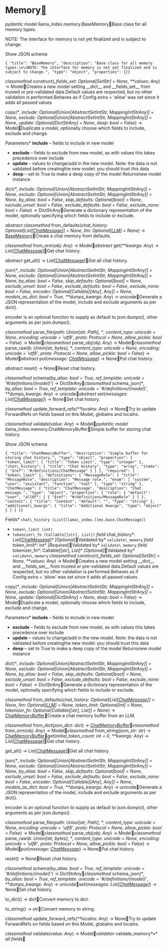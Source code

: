 Memory[](#module-llama_index.memory "Permalink to this heading")
=================================================================

*pydantic model* llama\_index.memory.BaseMemory[](#llama_index.memory.BaseMemory "Permalink to this definition")Base class for all memory types.

NOTE: The interface for memory is not yet finalized and is subject to change.

Show JSON schema
```
{ "title": "BaseMemory", "description": "Base class for all memory types.\n\nNOTE: The interface for memory is not yet finalized and is subject to change.", "type": "object", "properties": {}}
```


*classmethod* construct(*\_fields\_set: Optional[SetStr] = None*, *\*\*values: Any*) → Model[](#llama_index.memory.BaseMemory.construct "Permalink to this definition")Creates a new model setting \_\_dict\_\_ and \_\_fields\_set\_\_ from trusted or pre-validated data.Default values are respected, but no other validation is performed.Behaves as if Config.extra = ‘allow’ was set since it adds all passed values

copy(*\**, *include: Optional[Union[AbstractSetIntStr, MappingIntStrAny]] = None*, *exclude: Optional[Union[AbstractSetIntStr, MappingIntStrAny]] = None*, *update: Optional[DictStrAny] = None*, *deep: bool = False*) → Model[](#llama_index.memory.BaseMemory.copy "Permalink to this definition")Duplicate a model, optionally choose which fields to include, exclude and change.

Parameters* **include** – fields to include in new model
* **exclude** – fields to exclude from new model, as with values this takes precedence over include
* **update** – values to change/add in the new model. Note: the data is not validated before creatingthe new model: you should trust this data
* **deep** – set to True to make a deep copy of the model
Returnsnew model instance

dict(*\**, *include: Optional[Union[AbstractSetIntStr, MappingIntStrAny]] = None*, *exclude: Optional[Union[AbstractSetIntStr, MappingIntStrAny]] = None*, *by\_alias: bool = False*, *skip\_defaults: Optional[bool] = None*, *exclude\_unset: bool = False*, *exclude\_defaults: bool = False*, *exclude\_none: bool = False*) → DictStrAny[](#llama_index.memory.BaseMemory.dict "Permalink to this definition")Generate a dictionary representation of the model, optionally specifying which fields to include or exclude.

*abstract classmethod* from\_defaults(*chat\_history: Optional[List[[ChatMessage](llms.html#llama_index.llms.base.ChatMessage "llama_index.llms.base.ChatMessage")]] = None*, *llm: Optional[[LLM](llms.html#llama_index.llms.base.LLM "llama_index.llms.base.LLM")] = None*) → [BaseMemory](#llama_index.memory.BaseMemory "llama_index.memory.types.BaseMemory")[](#llama_index.memory.BaseMemory.from_defaults "Permalink to this definition")Create a chat memory from defaults.

*classmethod* from\_orm(*obj: Any*) → Model[](#llama_index.memory.BaseMemory.from_orm "Permalink to this definition")*abstract* get(*\*\*kwargs: Any*) → List[[ChatMessage](llms.html#llama_index.llms.base.ChatMessage "llama_index.llms.base.ChatMessage")][](#llama_index.memory.BaseMemory.get "Permalink to this definition")Get chat history.

*abstract* get\_all() → List[[ChatMessage](llms.html#llama_index.llms.base.ChatMessage "llama_index.llms.base.ChatMessage")][](#llama_index.memory.BaseMemory.get_all "Permalink to this definition")Get all chat history.

json(*\**, *include: Optional[Union[AbstractSetIntStr, MappingIntStrAny]] = None*, *exclude: Optional[Union[AbstractSetIntStr, MappingIntStrAny]] = None*, *by\_alias: bool = False*, *skip\_defaults: Optional[bool] = None*, *exclude\_unset: bool = False*, *exclude\_defaults: bool = False*, *exclude\_none: bool = False*, *encoder: Optional[Callable[[Any], Any]] = None*, *models\_as\_dict: bool = True*, *\*\*dumps\_kwargs: Any*) → unicode[](#llama_index.memory.BaseMemory.json "Permalink to this definition")Generate a JSON representation of the model, include and exclude arguments as per dict().

encoder is an optional function to supply as default to json.dumps(), other arguments as per json.dumps().

*classmethod* parse\_file(*path: Union[str, Path]*, *\**, *content\_type: unicode = None*, *encoding: unicode = 'utf8'*, *proto: Protocol = None*, *allow\_pickle: bool = False*) → Model[](#llama_index.memory.BaseMemory.parse_file "Permalink to this definition")*classmethod* parse\_obj(*obj: Any*) → Model[](#llama_index.memory.BaseMemory.parse_obj "Permalink to this definition")*classmethod* parse\_raw(*b: Union[str, bytes]*, *\**, *content\_type: unicode = None*, *encoding: unicode = 'utf8'*, *proto: Protocol = None*, *allow\_pickle: bool = False*) → Model[](#llama_index.memory.BaseMemory.parse_raw "Permalink to this definition")*abstract* put(*message: [ChatMessage](llms.html#llama_index.llms.base.ChatMessage "llama_index.llms.base.ChatMessage")*) → None[](#llama_index.memory.BaseMemory.put "Permalink to this definition")Put chat history.

*abstract* reset() → None[](#llama_index.memory.BaseMemory.reset "Permalink to this definition")Reset chat history.

*classmethod* schema(*by\_alias: bool = True*, *ref\_template: unicode = '#/definitions/{model}'*) → DictStrAny[](#llama_index.memory.BaseMemory.schema "Permalink to this definition")*classmethod* schema\_json(*\**, *by\_alias: bool = True*, *ref\_template: unicode = '#/definitions/{model}'*, *\*\*dumps\_kwargs: Any*) → unicode[](#llama_index.memory.BaseMemory.schema_json "Permalink to this definition")*abstract* set(*messages: List[[ChatMessage](llms.html#llama_index.llms.base.ChatMessage "llama_index.llms.base.ChatMessage")]*) → None[](#llama_index.memory.BaseMemory.set "Permalink to this definition")Set chat history.

*classmethod* update\_forward\_refs(*\*\*localns: Any*) → None[](#llama_index.memory.BaseMemory.update_forward_refs "Permalink to this definition")Try to update ForwardRefs on fields based on this Model, globalns and localns.

*classmethod* validate(*value: Any*) → Model[](#llama_index.memory.BaseMemory.validate "Permalink to this definition")*pydantic model* llama\_index.memory.ChatMemoryBuffer[](#llama_index.memory.ChatMemoryBuffer "Permalink to this definition")Simple buffer for storing chat history.

Show JSON schema
```
{ "title": "ChatMemoryBuffer", "description": "Simple buffer for storing chat history.", "type": "object", "properties": { "token\_limit": { "title": "Token Limit", "type": "integer" }, "chat\_history": { "title": "Chat History", "type": "array", "items": { "$ref": "#/definitions/ChatMessage" } } }, "required": [ "token\_limit" ], "definitions": { "MessageRole": { "title": "MessageRole", "description": "Message role.", "enum": [ "system", "user", "assistant", "function", "tool" ], "type": "string" }, "ChatMessage": { "title": "ChatMessage", "description": "Chat message.", "type": "object", "properties": { "role": { "default": "user", "allOf": [ { "$ref": "#/definitions/MessageRole" } ] }, "content": { "title": "Content", "default": "", "type": "string" }, "additional\_kwargs": { "title": "Additional Kwargs", "type": "object" } } } }}
```


Fields* `chat\_history (List[llama\_index.llms.base.ChatMessage])`
* `token\_limit (int)`
* `tokenizer\_fn (Callable[[str], List])`
*field* chat\_history*: List[[ChatMessage](llms.html#llama_index.llms.base.ChatMessage "llama_index.llms.base.ChatMessage")]* *[Optional]*[](#llama_index.memory.ChatMemoryBuffer.chat_history "Permalink to this definition")Validated by* `validate\_memory`
*field* token\_limit*: int* *[Required]*[](#llama_index.memory.ChatMemoryBuffer.token_limit "Permalink to this definition")Validated by* `validate\_memory`
*field* tokenizer\_fn*: Callable[[str], List]* *[Optional]*[](#llama_index.memory.ChatMemoryBuffer.tokenizer_fn "Permalink to this definition")Validated by* `validate\_memory`
*classmethod* construct(*\_fields\_set: Optional[SetStr] = None*, *\*\*values: Any*) → Model[](#llama_index.memory.ChatMemoryBuffer.construct "Permalink to this definition")Creates a new model setting \_\_dict\_\_ and \_\_fields\_set\_\_ from trusted or pre-validated data.Default values are respected, but no other validation is performed.Behaves as if Config.extra = ‘allow’ was set since it adds all passed values

copy(*\**, *include: Optional[Union[AbstractSetIntStr, MappingIntStrAny]] = None*, *exclude: Optional[Union[AbstractSetIntStr, MappingIntStrAny]] = None*, *update: Optional[DictStrAny] = None*, *deep: bool = False*) → Model[](#llama_index.memory.ChatMemoryBuffer.copy "Permalink to this definition")Duplicate a model, optionally choose which fields to include, exclude and change.

Parameters* **include** – fields to include in new model
* **exclude** – fields to exclude from new model, as with values this takes precedence over include
* **update** – values to change/add in the new model. Note: the data is not validated before creatingthe new model: you should trust this data
* **deep** – set to True to make a deep copy of the model
Returnsnew model instance

dict(*\**, *include: Optional[Union[AbstractSetIntStr, MappingIntStrAny]] = None*, *exclude: Optional[Union[AbstractSetIntStr, MappingIntStrAny]] = None*, *by\_alias: bool = False*, *skip\_defaults: Optional[bool] = None*, *exclude\_unset: bool = False*, *exclude\_defaults: bool = False*, *exclude\_none: bool = False*) → DictStrAny[](#llama_index.memory.ChatMemoryBuffer.dict "Permalink to this definition")Generate a dictionary representation of the model, optionally specifying which fields to include or exclude.

*classmethod* from\_defaults(*chat\_history: Optional[List[[ChatMessage](llms.html#llama_index.llms.base.ChatMessage "llama_index.llms.base.ChatMessage")]] = None*, *llm: Optional[[LLM](llms.html#llama_index.llms.base.LLM "llama_index.llms.base.LLM")] = None*, *token\_limit: Optional[int] = None*, *tokenizer\_fn: Optional[Callable[[str], List]] = None*) → [ChatMemoryBuffer](#llama_index.memory.ChatMemoryBuffer "llama_index.memory.chat_memory_buffer.ChatMemoryBuffer")[](#llama_index.memory.ChatMemoryBuffer.from_defaults "Permalink to this definition")Create a chat memory buffer from an LLM.

*classmethod* from\_dict(*json\_dict: dict*) → [ChatMemoryBuffer](#llama_index.memory.ChatMemoryBuffer "llama_index.memory.chat_memory_buffer.ChatMemoryBuffer")[](#llama_index.memory.ChatMemoryBuffer.from_dict "Permalink to this definition")*classmethod* from\_orm(*obj: Any*) → Model[](#llama_index.memory.ChatMemoryBuffer.from_orm "Permalink to this definition")*classmethod* from\_string(*json\_str: str*) → [ChatMemoryBuffer](#llama_index.memory.ChatMemoryBuffer "llama_index.memory.chat_memory_buffer.ChatMemoryBuffer")[](#llama_index.memory.ChatMemoryBuffer.from_string "Permalink to this definition")get(*initial\_token\_count: int = 0*, *\*\*kwargs: Any*) → List[[ChatMessage](llms.html#llama_index.llms.base.ChatMessage "llama_index.llms.base.ChatMessage")][](#llama_index.memory.ChatMemoryBuffer.get "Permalink to this definition")Get chat history.

get\_all() → List[[ChatMessage](llms.html#llama_index.llms.base.ChatMessage "llama_index.llms.base.ChatMessage")][](#llama_index.memory.ChatMemoryBuffer.get_all "Permalink to this definition")Get all chat history.

json(*\**, *include: Optional[Union[AbstractSetIntStr, MappingIntStrAny]] = None*, *exclude: Optional[Union[AbstractSetIntStr, MappingIntStrAny]] = None*, *by\_alias: bool = False*, *skip\_defaults: Optional[bool] = None*, *exclude\_unset: bool = False*, *exclude\_defaults: bool = False*, *exclude\_none: bool = False*, *encoder: Optional[Callable[[Any], Any]] = None*, *models\_as\_dict: bool = True*, *\*\*dumps\_kwargs: Any*) → unicode[](#llama_index.memory.ChatMemoryBuffer.json "Permalink to this definition")Generate a JSON representation of the model, include and exclude arguments as per dict().

encoder is an optional function to supply as default to json.dumps(), other arguments as per json.dumps().

*classmethod* parse\_file(*path: Union[str, Path]*, *\**, *content\_type: unicode = None*, *encoding: unicode = 'utf8'*, *proto: Protocol = None*, *allow\_pickle: bool = False*) → Model[](#llama_index.memory.ChatMemoryBuffer.parse_file "Permalink to this definition")*classmethod* parse\_obj(*obj: Any*) → Model[](#llama_index.memory.ChatMemoryBuffer.parse_obj "Permalink to this definition")*classmethod* parse\_raw(*b: Union[str, bytes]*, *\**, *content\_type: unicode = None*, *encoding: unicode = 'utf8'*, *proto: Protocol = None*, *allow\_pickle: bool = False*) → Model[](#llama_index.memory.ChatMemoryBuffer.parse_raw "Permalink to this definition")put(*message: [ChatMessage](llms.html#llama_index.llms.base.ChatMessage "llama_index.llms.base.ChatMessage")*) → None[](#llama_index.memory.ChatMemoryBuffer.put "Permalink to this definition")Put chat history.

reset() → None[](#llama_index.memory.ChatMemoryBuffer.reset "Permalink to this definition")Reset chat history.

*classmethod* schema(*by\_alias: bool = True*, *ref\_template: unicode = '#/definitions/{model}'*) → DictStrAny[](#llama_index.memory.ChatMemoryBuffer.schema "Permalink to this definition")*classmethod* schema\_json(*\**, *by\_alias: bool = True*, *ref\_template: unicode = '#/definitions/{model}'*, *\*\*dumps\_kwargs: Any*) → unicode[](#llama_index.memory.ChatMemoryBuffer.schema_json "Permalink to this definition")set(*messages: List[[ChatMessage](llms.html#llama_index.llms.base.ChatMessage "llama_index.llms.base.ChatMessage")]*) → None[](#llama_index.memory.ChatMemoryBuffer.set "Permalink to this definition")Set chat history.

to\_dict() → dict[](#llama_index.memory.ChatMemoryBuffer.to_dict "Permalink to this definition")Convert memory to dict.

to\_string() → str[](#llama_index.memory.ChatMemoryBuffer.to_string "Permalink to this definition")Convert memory to string.

*classmethod* update\_forward\_refs(*\*\*localns: Any*) → None[](#llama_index.memory.ChatMemoryBuffer.update_forward_refs "Permalink to this definition")Try to update ForwardRefs on fields based on this Model, globalns and localns.

*classmethod* validate(*value: Any*) → Model[](#llama_index.memory.ChatMemoryBuffer.validate "Permalink to this definition")*validator* validate\_memory*»* *all fields*[](#llama_index.memory.ChatMemoryBuffer.validate_memory "Permalink to this definition")